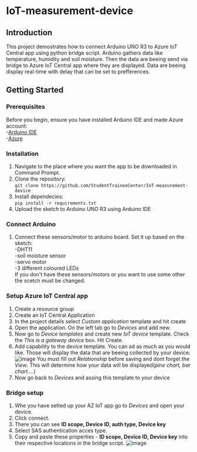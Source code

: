 # IoT-measurement-device

## Introduction
This project demostrates how to connect Arduino UNO R3 to Azure IoT Central app using python bridge script. Arduino gathers data like temperature, humidity and soil moisture. Then the data are beeing send via bridge to Azure IoT Central app where they are displayed. Data are beeing display real-time with delay that can be set to prefferences.

## Getting Started  
### Prerequisites
Before you begin, ensure you have installed Arduino IDE and made Azure account:  
-[Arduino IDE](https://pages.github.com/)  
-[Azure](https://azure.microsoft.com/en-us/)
### Installation  
1. Navigate to the place where you want the app to be downloaded in Command Prompt.
2. Clone the repository:  
   `git clone https://github.com/StudentTraineeCenter/IoT-measurement-device`
4. Install dependecies:  
   `pip install -r requirements.txt`
6. Upload the sketch to Arduino UNO R3 using Arduino IDE

### Connect Arduino  
1. Connect these sensors/motor to arduino board. Set it up based on the sketch:  
   -DHT11  
   -soil moisture sensor  
   -servo motor  
   -3 different coloured LEDs  
If you don't have these sensors/motors or you want to use some other the scetch must be changed.

### Setup Azure IoT Central app  
1. Create a resource group
2. Create an IoT Central Application
3. In the project details select *Custom application* template and hit create
4. Open the application. On the left tab go to *Devices* and add new.
5. Now go to *Device templates* and create new *IoT device* template. Check the *This is a gateway device* box. Hit Create.
6. Add capability to the device template. You can ad as much as you would like. Those will display the data that are beeing collected by your device:
![image](https://github.com/user-attachments/assets/0643d5f9-1d3b-4b8a-bb9a-391cab0bb62c)
You must fill out *Relationship* before saving and dont forget the *View*. This will determine how your data will be displayed(*pine chart, bar chart....*)
7. Now go back to *Devices* and assing this template to your device

### Bridge setup
1. Whe you have setted up your AZ IoT app go to *Devices* and open your device.
2. Click connect.
3. There you can see **ID scope, Device ID, auth type, Device key**
4. Select SAS authentication acces type.
5. Copy and paste these properties - **ID scope, Device ID, Device key** into their respective locations in the bridge script.
![image](https://github.com/user-attachments/assets/19c88dff-5658-4726-bc91-145fb58a6a97)



